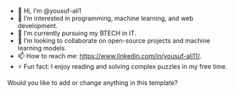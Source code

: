 - 👋 Hi, I’m @yousuf-ali1
- 👀 I’m interested in programming, machine learning, and web development.
- 🌱 I’m currently pursuing my BTECH in IT.
- 💞️ I’m looking to collaborate on open-source projects and machine learning models.
- 📫 How to reach me: https://www.linkedin.com/in/yousuf-ali11/.
- ⚡ Fun fact: I enjoy reading and solving complex puzzles in my free time.

Would you like to add or change anything in this template?
<!---
yousuf-ali1/yousuf-ali1 is a ✨ special ✨ repository because its `README.md` (this file) appears on your GitHub profile.
You can click the Preview link to take a look at your changes.
--->
